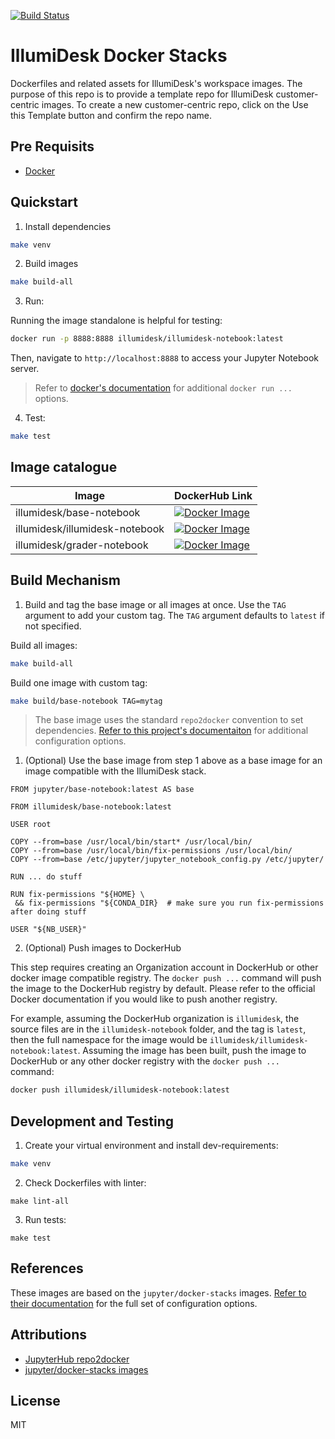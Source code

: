 [![Build Status](https://travis-ci.com/IllumiDesk/docker-stacks.svg?branch=main)](https://travis-ci.com/IllumiDesk/docker-stacks)

# IllumiDesk Docker Stacks

Dockerfiles and related assets for IllumiDesk's workspace images. The purpose of this repo is to provide a template repo for IllumiDesk customer-centric images. To create a new customer-centric repo, click on the Use this Template button and confirm the repo name.

## Pre Requisits

- [Docker](https://docs.docker.com/get-docker/)

## Quickstart

1. Install dependencies

```bash
make venv
```

2. Build images

```bash
make build-all
```

3. Run:

Running the image standalone is helpful for testing:

```bash
docker run -p 8888:8888 illumidesk/illumidesk-notebook:latest
```

Then, navigate to `http://localhost:8888` to access your Jupyter Notebook server.

> Refer to [docker's documentation](https://docs.docker.com/engine/reference/run/) for additional `docker run ...` options.

4. Test:

```bash
make test
```

## Image catalogue

| Image | DockerHub Link |
| --- | --- |
| illumidesk/base-notebook | [![Docker Image](https://img.shields.io/docker/automated/illumidesk/base-notebook)](https://img.shields.io/docker/automated/illumidesk/base-notebook?label=base-notebook) |
| illumidesk/illumidesk-notebook | [![Docker Image](https://img.shields.io/docker/automated/illumidesk/illumidesk-notebook)](https://hub.docker.com/repository/docker/illumidesk/illumidesk-notebook?label=illumidesk-notebook) |
| illumidesk/grader-notebook | [![Docker Image](https://img.shields.io/docker/automated/illumidesk/grader-notebook)](https://hub.docker.com/repository/docker/illumidesk/grader-notebook?label=grader-notebook) |

## Build Mechanism

1. Build and tag the base image or all images at once. Use the `TAG` argument to add your custom tag. The `TAG` argument defaults to `latest` if not specified.

Build all images:

```bash
make build-all
```

Build one image with custom tag:

```bash
make build/base-notebook TAG=mytag
```

> The base image uses the standard `repo2docker` convention to set dependencies. [Refer to this project's documentaiton](https://repo2docker.readthedocs.io/en/latest/) for additional configuration options.


1. (Optional) Use the base image from step 1 above as a base image for an image compatible with the IllumiDesk stack.

```
FROM jupyter/base-notebook:latest AS base

FROM illumidesk/base-notebook:latest

USER root

COPY --from=base /usr/local/bin/start* /usr/local/bin/
COPY --from=base /usr/local/bin/fix-permissions /usr/local/bin/
COPY --from=base /etc/jupyter/jupyter_notebook_config.py /etc/jupyter/

RUN ... do stuff

RUN fix-permissions "${HOME} \
 && fix-permissions "${CONDA_DIR}  # make sure you run fix-permissions after doing stuff

USER "${NB_USER}"

```

2. (Optional) Push images to DockerHub

This step requires creating an Organization account in DockerHub or other docker image compatible registry. The `docker push ...`
command will push the image to the DockerHub registry by default. Please refer to the official Docker documentation if you would
like to push another registry.

For example, assuming the DockerHub organization is `illumidesk`, the source files are in the `illumidesk-notebook` folder, and the tag is `latest`, then the full namespace for the image would be `illumidesk/illumidesk-notebook:latest`. Assuming the image has been built, push the image to DockerHub or any other docker registry with the `docker push ...` command:

```bash
docker push illumidesk/illumidesk-notebook:latest
```

## Development and Testing

1. Create your virtual environment and install dev-requirements:

```bash
make venv
```

2. Check Dockerfiles with linter:

```base
make lint-all
```

3. Run tests:

```base
make test
```

## References

These images are based on the `jupyter/docker-stacks` images. [Refer to their documentation](https://jupyter-docker-stacks.readthedocs.io/en/latest/) for the full set of configuration options.

## Attributions

- [JupyterHub repo2docker](https://repo2docker.readthedocs.io/en/latest/)
- [jupyter/docker-stacks images](https://github.com/jupyter/docker-stacks)

## License

MIT